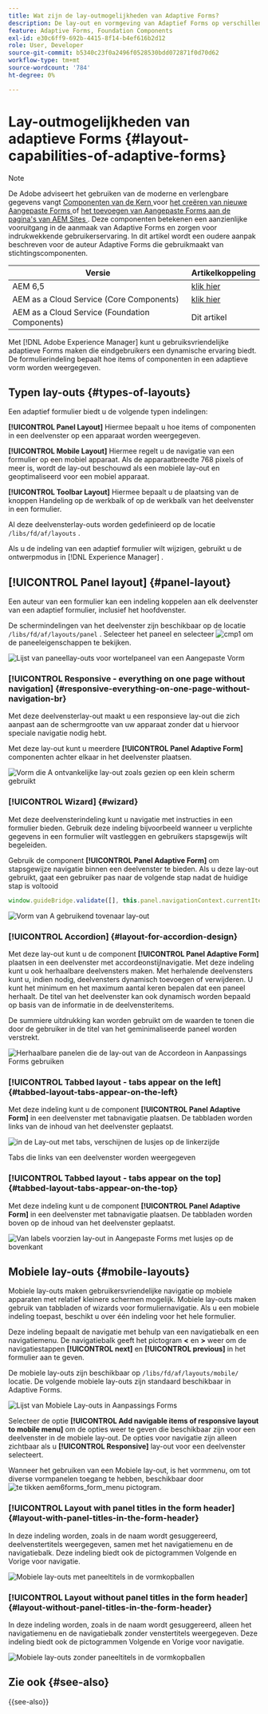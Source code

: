 ```yaml
---
title: Wat zijn de lay-outmogelijkheden van Adaptive Forms?
description: De lay-out en vormgeving van Adaptief Forms op verschillende apparaten worden bepaald door de lay-outinstellingen. Begrijp de verschillende lay-outs en hoe te om hen toe te passen.
feature: Adaptive Forms, Foundation Components
exl-id: e30c6ff9-692b-4415-8f14-b4ef616b2d12
role: User, Developer
source-git-commit: b5340c23f0a2496f0528530bdd072871f0d70d62
workflow-type: tm+mt
source-wordcount: '784'
ht-degree: 0%

---
```


# Lay-outmogelijkheden van adaptieve Forms {#layout-capabilities-of-adaptive-forms}

>[!NOTE]
>
> De Adobe adviseert het gebruiken van de moderne en verlengbare gegevens vangt [ Componenten van de Kern ](https://experienceleague.adobe.com/docs/experience-manager-core-components/using/adaptive-forms/introduction.html?lang=nl-NL) voor [ het creëren van nieuwe Aangepaste Forms ](/help/forms/creating-adaptive-form-core-components.md) of [ het toevoegen van Aangepaste Forms aan de pagina&#39;s van AEM Sites ](/help/forms/create-or-add-an-adaptive-form-to-aem-sites-page.md). Deze componenten betekenen een aanzienlijke vooruitgang in de aanmaak van Adaptive Forms en zorgen voor indrukwekkende gebruikerservaring. In dit artikel wordt een oudere aanpak beschreven voor de auteur Adaptive Forms die gebruikmaakt van stichtingscomponenten.


| Versie | Artikelkoppeling |
| -------- | ---------------------------- |
| AEM 6,5 | [ klik hier ](https://experienceleague.adobe.com/docs/experience-manager-65/forms/adaptive-forms-basic-authoring/layout-capabilities-adaptive-forms.html?lang=nl-NL) |
| AEM as a Cloud Service (Core Components) | [ klik hier ](/help/forms/layout-capabilities-adaptive-forms-core-components.md) |
| AEM as a Cloud Service (Foundation Components) | Dit artikel |

Met [!DNL Adobe Experience Manager] kunt u gebruiksvriendelijke adaptieve Forms maken die eindgebruikers een dynamische ervaring biedt. De formulierindeling bepaalt hoe items of componenten in een adaptieve vorm worden weergegeven.

<!-- ## Prerequisite knowledge {#prerequisite-knowledge}

Before learning about the different layout capabilities of Adaptive Forms, read [Introduction to authoring forms](introduction-forms-authoring.md) to know more about Adaptive Forms. -->

## Typen lay-outs {#types-of-layouts}

Een adaptief formulier biedt u de volgende typen indelingen:

**[!UICONTROL Panel Layout]** Hiermee bepaalt u hoe items of componenten in een deelvenster op een apparaat worden weergegeven.

**[!UICONTROL Mobile Layout]** Hiermee regelt u de navigatie van een formulier op een mobiel apparaat. Als de apparaatbreedte 768 pixels of meer is, wordt de lay-out beschouwd als een mobiele lay-out en geoptimaliseerd voor een mobiel apparaat.

**[!UICONTROL Toolbar Layout]** Hiermee bepaalt u de plaatsing van de knoppen Handeling op de werkbalk of op de werkbalk van het deelvenster in een formulier.

Al deze deelvensterlay-outs worden gedefinieerd op de locatie `/libs/fd/af/layouts` .

Als u de indeling van een adaptief formulier wilt wijzigen, gebruikt u de ontwerpmodus in [!DNL Experience Manager] .

## [!UICONTROL Panel layout] {#panel-layout}

Een auteur van een formulier kan een indeling koppelen aan elk deelvenster van een adaptief formulier, inclusief het hoofdvenster.

De schermindelingen van het deelvenster zijn beschikbaar op de locatie `/libs/fd/af/layouts/panel` . Selecteer het paneel en selecteer ![ cmp1 ](assets/configure-icon.svg) om de paneeleigenschappen te bekijken.

![ Lijst van paneellay-outs voor wortelpaneel van een Aangepaste Vorm ](assets/layouts.png)

### [!UICONTROL Responsive - everything on one page without navigation] {#responsive-everything-on-one-page-without-navigation-br}

Met deze deelvensterlay-out maakt u een responsieve lay-out die zich aanpast aan de schermgrootte van uw apparaat zonder dat u hiervoor speciale navigatie nodig hebt.

Met deze lay-out kunt u meerdere **[!UICONTROL Panel Adaptive Form]** componenten achter elkaar in het deelvenster plaatsen.

![ Vorm die A ontvankelijke lay-out zoals gezien op een klein scherm ](assets/responsive-layout.png) gebruikt

### [!UICONTROL Wizard] {#wizard}

Met deze deelvensterindeling kunt u navigatie met instructies in een formulier bieden. Gebruik deze indeling bijvoorbeeld wanneer u verplichte gegevens in een formulier wilt vastleggen en gebruikers stapsgewijs wilt begeleiden.

Gebruik de component **[!UICONTROL Panel Adaptive Form]** om stapsgewijze navigatie binnen een deelvenster te bieden. Als u deze lay-out gebruikt, gaat een gebruiker pas naar de volgende stap nadat de huidige stap is voltooid

```javascript
window.guideBridge.validate([], this.panel.navigationContext.currentItem.somExpression)
```

![ Vorm van A gebruikend tovenaar lay-out ](assets/wizard-layout2.png)

### [!UICONTROL Accordion] {#layout-for-accordion-design}

Met deze lay-out kunt u de component **[!UICONTROL Panel Adaptive Form]** plaatsen in een deelvenster met accordeonstijlnavigatie. Met deze indeling kunt u ook herhaalbare deelvensters maken. Met herhalende deelvensters kunt u, indien nodig, deelvensters dynamisch toevoegen of verwijderen. U kunt het minimum en het maximum aantal keren bepalen dat een paneel herhaalt. De titel van het deelvenster kan ook dynamisch worden bepaald op basis van de informatie in de deelvensteritems.

De summiere uitdrukking kan worden gebruikt om de waarden te tonen die door de gebruiker in de titel van het geminimaliseerde paneel worden verstrekt.

![ Herhaalbare panelen die de lay-out van de Accordeon in Aanpassings Forms gebruiken ](assets/accordion-layout.png)

### [!UICONTROL Tabbed layout - tabs appear on the left]{#tabbed-layout-tabs-appear-on-the-left}

Met deze indeling kunt u de component **[!UICONTROL Panel Adaptive Form]** in een deelvenster met tabnavigatie plaatsen. De tabbladen worden links van de inhoud van het deelvenster geplaatst.

![ in de Lay-out met tabs, verschijnen de lusjes op de linkerzijde ](assets/tabs-on-left.png)

Tabs die links van een deelvenster worden weergegeven

### [!UICONTROL Tabbed layout - tabs appear on the top] {#tabbed-layout-tabs-appear-on-the-top}

Met deze indeling kunt u de component **[!UICONTROL Panel Adaptive Form]** in een deelvenster met tabnavigatie plaatsen. De tabbladen worden boven op de inhoud van het deelvenster geplaatst.

![ Van labels voorzien lay-out in Aangepaste Forms met lusjes op de bovenkant ](assets/tabs-on-top.png)

## Mobiele lay-outs {#mobile-layouts}

Mobiele lay-outs maken gebruikersvriendelijke navigatie op mobiele apparaten met relatief kleinere schermen mogelijk. Mobiele lay-outs maken gebruik van tabbladen of wizards voor formuliernavigatie. Als u een mobiele indeling toepast, beschikt u over één indeling voor het hele formulier.

Deze indeling bepaalt de navigatie met behulp van een navigatiebalk en een navigatiemenu. De navigatiebalk geeft het pictogram **&lt;** en **>** weer om de navigatiestappen **[!UICONTROL next]** en **[!UICONTROL previous]** in het formulier aan te geven.

De mobiele lay-outs zijn beschikbaar op `/libs/fd/af/layouts/mobile/` locatie. De volgende mobiele lay-outs zijn standaard beschikbaar in Adaptive Forms.

![ Lijst van Mobiele Lay-outs in Aanpassings Forms ](assets/mobile-navigation.png)

Selecteer de optie **[!UICONTROL Add navigable items of responsive layout to mobile menu]** om de opties weer te geven die beschikbaar zijn voor een deelvenster in de mobiele lay-out. De opties voor navigatie zijn alleen zichtbaar als u **[!UICONTROL Responsive]** lay-out voor een deelvenster selecteert.

Wanneer het gebruiken van een Mobiele lay-out, is het vormmenu, om tot diverse vormpanelen toegang te hebben, beschikbaar door ![ te tikken aem6forms_form_menu ](assets/rail-icon.svg) pictogram.

### [!UICONTROL Layout with panel titles in the form header] {#layout-with-panel-titles-in-the-form-header}

In deze indeling worden, zoals in de naam wordt gesuggereerd, deelvenstertitels weergegeven, samen met het navigatiemenu en de navigatiebalk. Deze indeling biedt ook de pictogrammen Volgende en Vorige voor navigatie.

![ Mobiele lay-outs met paneeltitels in de vormkopballen ](assets/mobile-layout1.png)

### [!UICONTROL Layout without panel titles in the form header]{#layout-without-panel-titles-in-the-form-header}

In deze indeling worden, zoals in de naam wordt gesuggereerd, alleen het navigatiemenu en de navigatiebalk zonder venstertitels weergegeven. Deze indeling biedt ook de pictogrammen Volgende en Vorige voor navigatie.

![ Mobiele lay-outs zonder paneeltitels in de vormkopballen ](assets/mobile-layout2.png)

## Zie ook {#see-also}

{{see-also}}


<!-- ## Toolbar layouts {#toolbar-layouts}

A Toolbar Layout controls positioning and display of any action buttons that you add to your Adaptive Forms. The layout can be added at a form level or at a panel level.

![A list of Toolbar Layouts in Adaptive Forms to control layout of buttons](assets/toolbar-layouts.png)

A list of Toolbar Layouts in Adaptive Forms

Toolbar layouts are available at `/libs/fd/af/layouts/toolbar` location. Adaptive Forms provide the following Toolbar Layouts, by default.

### [!UICONTROL Default layout for toolbar] {#default-layout-for-toolbar}

This layout is selected as the default layout when you add any action buttons in an Adaptive Form. Selecting this layout displays the same layout for both, desktop and mobile devices.

Also, you can add multiple toolbars containing action buttons configured with this layout. An action button is associated with a form control. You can configure the toolbars to be before or after a panel.

![Default view for toolbar](assets/toolbar_layout_default.png)

Default view for toolbar

### [!UICONTROL Mobile fixed layout for toolbar] {#mobile-fixed-layout-for-toolbar}

Select this layout to provide alternate layouts for desktop and mobile devices.

For the desktop layout, you can add Action buttons using some specific labels. Only one toolbar can be configured with this layout. If more than one toolbar is configured with this layout, there is an overlap for mobile devices and only one toolbar is visible. For example, you can have a toolbar at the bottom or the top of the form, or, after or before panels in the form.

For the Mobile layout, you can add action buttons using icons.

![Mobile fixed layout for toolbar](assets/toolbar_layout_mobile_fixed.png)

Mobile fixed layout for toolbar-->


